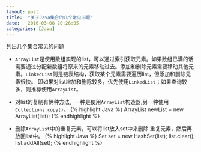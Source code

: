 ```yaml
---
layout: post
title:  "关于Java集合的几个常见问题"
date:   2016-03-08 20:26:05
categories: [Java]
---
```


列出几个集合常见的问题

* `ArrayList`是使用数组实现的list，可以通过索引获取元素。如果数组已满的话需要通过分配新数组将原来的元素移动过去。添加和删除元素需要移动其他元素。`LinkedList`则是链表结构，获取某个元素需要遍历list，但添加和删除元素很快。
 即如果对list增加和删除较多，优先使用`LinkedList`；如果查询较多，则推荐使用`ArrayList`。

* 对list的复制有俩种方法，一种是使用`ArrayList`构造器,另一种使用`Collections.copy()`。
  {% highlight Java %}
   ArrayList<String> newList = new  ArrayList<String>(list);
  {% endhighlight %}

*  删除`ArrayList`中的重复元素，可以将list放入set中来删除 重复元素，然后再放回list中。
  {% highlight Java %}
  Set<String> set = new HashSet<String>(list);
  list.clear();
  list.addAll(set);
  {% endhighlight %}
